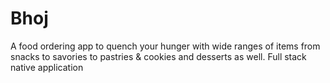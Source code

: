 # Bhoj
A food ordering app to quench your hunger with wide ranges of items from snacks to savories to pastries &amp; cookies and desserts as well. Full stack native application
